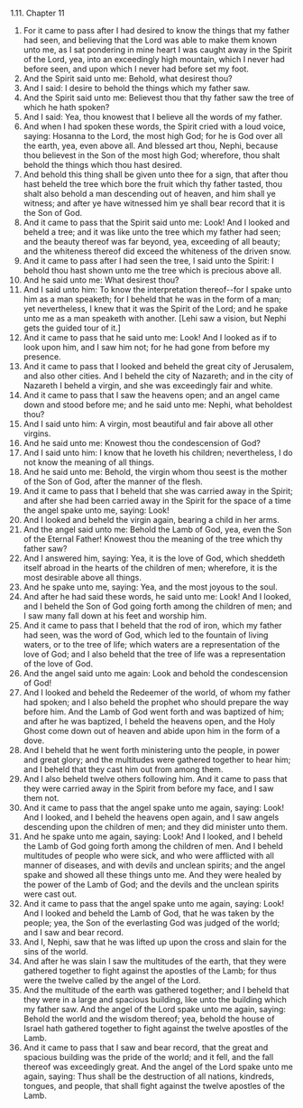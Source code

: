 1.11. Chapter 11
1. For it came to pass after I had desired to know the things that my father had seen, and believing that the Lord was able to make them known unto me, as I sat pondering in mine heart I was caught away in the Spirit of the Lord, yea, into an exceedingly high mountain, which I never had before seen, and upon which I never had before set my foot.
2. And the Spirit said unto me: Behold, what desirest thou?
3. And I said: I desire to behold the things which my father saw.
4. And the Spirit said unto me: Believest thou that thy father saw the tree of which he hath spoken?
5. And I said: Yea, thou knowest that I believe all the words of my father.
6. And when I had spoken these words, the Spirit cried with a loud voice, saying: Hosanna to the Lord, the most high God; for he is God over all the earth, yea, even above all. And blessed art thou, Nephi, because thou believest in the Son of the most high God; wherefore, thou shalt behold the things which thou hast desired.
7. And behold this thing shall be given unto thee for a sign, that after thou hast beheld the tree which bore the fruit which thy father tasted, thou shalt also behold a man descending out of heaven, and him shall ye witness; and after ye have witnessed him ye shall bear record that it is the Son of God.
8. And it came to pass that the Spirit said unto me: Look! And I looked and beheld a tree; and it was like unto the tree which my father had seen; and the beauty thereof was far beyond, yea, exceeding of all beauty; and the whiteness thereof did exceed the whiteness of the driven snow.
9. And it came to pass after I had seen the tree, I said unto the Spirit: I behold thou hast shown unto me the tree which is precious above all.
10. And he said unto me: What desirest thou?
11. And I said unto him: To know the interpretation thereof--for I spake unto him as a man speaketh; for I beheld that he was in the form of a man; yet nevertheless, I knew that it was the Spirit of the Lord; and he spake unto me as a man speaketh with another. [Lehi saw a vision, but Nephi gets the guided tour of it.]
12. And it came to pass that he said unto me: Look! And I looked as if to look upon him, and I saw him not; for he had gone from before my presence.
13. And it came to pass that I looked and beheld the great city of Jerusalem, and also other cities. And I beheld the city of Nazareth; and in the city of Nazareth I beheld a virgin, and she was exceedingly fair and white.
14. And it came to pass that I saw the heavens open; and an angel came down and stood before me; and he said unto me: Nephi, what beholdest thou?
15. And I said unto him: A virgin, most beautiful and fair above all other virgins.
16. And he said unto me: Knowest thou the condescension of God?
17. And I said unto him: I know that he loveth his children; nevertheless, I do not know the meaning of all things.
18. And he said unto me: Behold, the virgin whom thou seest is the mother of the Son of God, after the manner of the flesh.
19. And it came to pass that I beheld that she was carried away in the Spirit; and after she had been carried away in the Spirit for the space of a time the angel spake unto me, saying: Look!
20. And I looked and beheld the virgin again, bearing a child in her arms.
21. And the angel said unto me: Behold the Lamb of God, yea, even the Son of the Eternal Father! Knowest thou the meaning of the tree which thy father saw?
22. And I answered him, saying: Yea, it is the love of God, which sheddeth itself abroad in the hearts of the children of men; wherefore, it is the most desirable above all things.
23. And he spake unto me, saying: Yea, and the most joyous to the soul.
24. And after he had said these words, he said unto me: Look! And I looked, and I beheld the Son of God going forth among the children of men; and I saw many fall down at his feet and worship him.
25. And it came to pass that I beheld that the rod of iron, which my father had seen, was the word of God, which led to the fountain of living waters, or to the tree of life; which waters are a representation of the love of God; and I also beheld that the tree of life was a representation of the love of God.
26. And the angel said unto me again: Look and behold the condescension of God!
27. And I looked and beheld the Redeemer of the world, of whom my father had spoken; and I also beheld the prophet who should prepare the way before him. And the Lamb of God went forth and was baptized of him; and after he was baptized, I beheld the heavens open, and the Holy Ghost come down out of heaven and abide upon him in the form of a dove.
28. And I beheld that he went forth ministering unto the people, in power and great glory; and the multitudes were gathered together to hear him; and I beheld that they cast him out from among them.
29. And I also beheld twelve others following him. And it came to pass that they were carried away in the Spirit from before my face, and I saw them not.
30. And it came to pass that the angel spake unto me again, saying: Look! And I looked, and I beheld the heavens open again, and I saw angels descending upon the children of men; and they did minister unto them.
31. And he spake unto me again, saying: Look! And I looked, and I beheld the Lamb of God going forth among the children of men. And I beheld multitudes of people who were sick, and who were afflicted with all manner of diseases, and with devils and unclean spirits; and the angel spake and showed all these things unto me. And they were healed by the power of the Lamb of God; and the devils and the unclean spirits were cast out.
32. And it came to pass that the angel spake unto me again, saying: Look! And I looked and beheld the Lamb of God, that he was taken by the people; yea, the Son of the everlasting God was judged of the world; and I saw and bear record.
33. And I, Nephi, saw that he was lifted up upon the cross and slain for the sins of the world.
34. And after he was slain I saw the multitudes of the earth, that they were gathered together to fight against the apostles of the Lamb; for thus were the twelve called by the angel of the Lord.
35. And the multitude of the earth was gathered together; and I beheld that they were in a large and spacious building, like unto the building which my father saw. And the angel of the Lord spake unto me again, saying: Behold the world and the wisdom thereof; yea, behold the house of Israel hath gathered together to fight against the twelve apostles of the Lamb.
36. And it came to pass that I saw and bear record, that the great and spacious building was the pride of the world; and it fell, and the fall thereof was exceedingly great. And the angel of the Lord spake unto me again, saying: Thus shall be the destruction of all nations, kindreds, tongues, and people, that shall fight against the twelve apostles of the Lamb.

